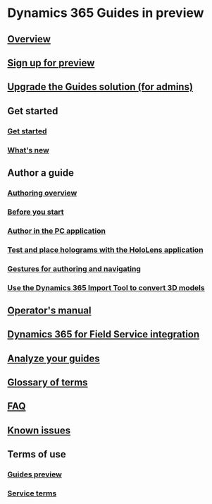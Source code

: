# Dynamics 365 Guides in preview
## [Overview](index.md)
## [Sign up for preview](setup.md)
## [Upgrade the Guides solution (for admins)](upgrade.md)
## Get started
### [Get started](get-started.md)
### [What's new](new.md)
## Author a guide
### [Authoring overview](authoring-overview.md)
### [Before you start](before-you-start.md)
### [Author in the PC application](pc-authoring.md)
### [Test and place holograms with the HoloLens application](hololens-authoring.md)
### [Gestures for authoring and navigating](authoring-gestures.md)
### [Use the Dynamics 365 Import Tool to convert 3D models](import-tool.md)
## [Operator's manual](operator-guide.md)
## [Dynamics 365 for Field Service integration](field-service.md)
## [Analyze your guides](analytics-guide.md)
## [Glossary of terms](glossary.md)
## [FAQ](faq.md)
## [Known issues](known-issues.md)
## Terms of use
### [Guides preview](../legal/guides-preview.md)
### [Service terms](../legal/guides-service-terms.md)

